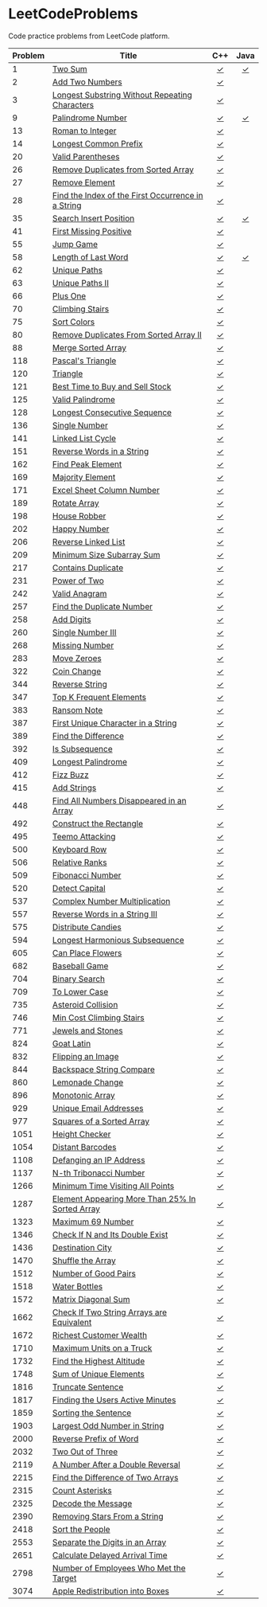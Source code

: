 # LeetCodeProblems
Code practice problems from LeetCode platform.

| Problem | Title | C++ | Java |
|---------|-------|:---:|:----:|
| 1     | [Two Sum](https://leetcode.com/problems/two-sum/)                          | [✓](https://github.com/reyesvictor1/LeetCodeProblems/blob/main/00001-two-sum/main.cpp)      | [✓](https://github.com/reyesvictor1/LeetCodeProblems/blob/main/00001-two-sum/Solution.java) |
| 2     | [Add Two Numbers](https://leetcode.com/problems/add-two-numbers/)          | [✓](https://github.com/reyesvictor1/LeetCodeProblems/blob/main/00002-add-two-numbers/main.cpp)      | |
| 3     | [Longest Substring Without Repeating Characters](https://leetcode.com/problems/longest-substring-without-repeating-characters/) | [✓](https://github.com/reyesvictor1/LeetCodeProblems/blob/main/00003-longest-substring-without-repeating-characters/main.cpp)      | |
| 9     | [Palindrome Number](https://leetcode.com/problems/palindrome-number/)      | [✓](https://github.com/reyesvictor1/LeetCodeProblems/blob/main/00009-palindrome-number/main.cpp)      | [✓](https://github.com/reyesvictor1/LeetCodeProblems/blob/main/00009-palindrome-number/Solution.java) |
| 13    | [Roman to Integer](https://leetcode.com/problems/roman-to-integer/)      | [✓](https://github.com/reyesvictor1/LeetCodeProblems/blob/main/00013-roman-to-integer/main.cpp)      | |
| 14    | [Longest Common Prefix](https://leetcode.com/problems/longest-common-prefix/)    | [✓](https://github.com/reyesvictor1/LeetCodeProblems/blob/main/00014-longest-common-prefix/main.cpp)      | |
| 20    | [Valid Parentheses](https://leetcode.com/problems/valid-parentheses/)    | [✓](https://github.com/reyesvictor1/LeetCodeProblems/blob/main/00020-valid-parentheses/main.cpp)      | |
| 26    | [Remove Duplicates from Sorted Array](https://leetcode.com/problems/remove-duplicates-from-sorted-array/)      | [✓](https://github.com/reyesvictor1/LeetCodeProblems/blob/main/00026-remove-duplicates-from-sorted-array/main.cpp)      | |
| 27    | [Remove Element](https://leetcode.com/problems/remove-element/)             | [✓](https://github.com/reyesvictor1/LeetCodeProblems/blob/main/00027-remove-element/main.cpp)      | |
| 28    | [Find the Index of the First Occurrence in a String](https://leetcode.com/problems/find-the-index-of-the-first-occurrence-in-a-string/)                 | [✓](https://github.com/reyesvictor1/LeetCodeProblems/blob/main/00028-find-the-index-of-the-first-occurrence-in-a-string/main.cpp)      | |
| 35    | [Search Insert Position](https://leetcode.com/problems/search-insert-position/)      | [✓](https://github.com/reyesvictor1/LeetCodeProblems/blob/main/00035-search-insert-position/main.cpp)      | [✓](https://github.com/reyesvictor1/LeetCodeProblems/blob/main/00035-search-insert-position/Solution.java) |
| 41    | [First Missing Positive](https://leetcode.com/problems/first-missing-positive/)      | [✓](https://github.com/reyesvictor1/LeetCodeProblems/blob/main/00041-first-missing-positive/main.cpp)  | |
| 55    | [Jump Game](https://leetcode.com/problems/jump-game/)                          | [✓](https://github.com/reyesvictor1/LeetCodeProblems/blob/main/00055-jump-game/main.cpp)      | |
| 58    | [Length of Last Word](https://leetcode.com/problems/length-of-last-word/)                 |  [✓](https://github.com/reyesvictor1/LeetCodeProblems/blob/main/00058-length-of-last-word/main.cpp)      | [✓](https://github.com/reyesvictor1/LeetCodeProblems/blob/main/00058-length-of-last-word/Solution.java) |
| 62    | [Unique Paths](https://leetcode.com/problems/unique-paths/)                  | [✓](https://github.com/reyesvictor1/LeetCodeProblems/blob/main/00062-unique-paths/main.cpp)      | |
| 63    | [Unique Paths II](https://leetcode.com/problems/unique-paths-ii/)            | [✓](https://github.com/reyesvictor1/LeetCodeProblems/blob/main/00063-unique-paths-ii/main.cpp)      | |
| 66    | [Plus One](https://leetcode.com/problems/plus-one/)                          | [✓](https://github.com/reyesvictor1/LeetCodeProblems/blob/main/00066-plus-one/main.cpp)      | |
| 70    | [Climbing Stairs](https://leetcode.com/problems/climbing-stairs/)                      | [✓](https://github.com/reyesvictor1/LeetCodeProblems/blob/main/00070-climbing-stairs/main.cpp)      | |
| 75    | [Sort Colors](https://leetcode.com/problems/sort-colors/)                              | [✓](https://github.com/reyesvictor1/LeetCodeProblems/blob/main/00075-sort-colors/main.cpp)      | |
| 80    | [Remove Duplicates From Sorted Array II](https://leetcode.com/problems/remove-duplicates-from-sorted-array-ii) | [✓](https://github.com/reyesvictor1/LeetCodeProblems/blob/main/00080-remove-duplicates-from-sorted-array-ii/main.cpp)      | |
| 88    | [Merge Sorted Array](https://leetcode.com/problems/merge-sorted-array)                 | [✓](https://github.com/reyesvictor1/LeetCodeProblems/blob/main/00088-merge-sorted-array/main.cpp)      | |
| 118   | [Pascal's Triangle](https://leetcode.com/problems/pascals-triangle/)                   | [✓](https://github.com/reyesvictor1/LeetCodeProblems/blob/main/00118-pascals-triangle/main.cpp)      | |
| 120   | [Triangle](https://leetcode.com/problems/triangle/)                                    | [✓](https://github.com/reyesvictor1/LeetCodeProblems/blob/main/00120-triangle/main.cpp)      | |
| 121   | [Best Time to Buy and Sell Stock](https://leetcode.com/problems/best-time-to-buy-and-sell-stock/)  | [✓](https://github.com/reyesvictor1/LeetCodeProblems/blob/main/00121-best-time-to-buy-and-sell-stock/main.cpp)      | |
| 125   | [Valid Palindrome](https://leetcode.com/problems/valid-palindrome/)                    | [✓](https://github.com/reyesvictor1/LeetCodeProblems/blob/main/00125-valid-palindrome/main.cpp)      | |
| 128   | [Longest Consecutive Sequence](https://leetcode.com/problems/longest-consecutive-sequence/) | [✓](https://github.com/reyesvictor1/LeetCodeProblems/blob/main/00128-longest-consecutive-sequence/main.cpp)| |
| 136   | [Single Number](https://leetcode.com/problems/single-number/)                          | [✓](https://github.com/reyesvictor1/LeetCodeProblems/blob/main/00136-single-number/main.cpp)      | |
| 141   | [Linked List Cycle](https://leetcode.com/problems/linked-list-cycle/)                  | [✓](https://github.com/reyesvictor1/LeetCodeProblems/blob/main/00141-linked-list-cycle/main.cpp)      | |
| 151   | [Reverse Words in a String](https://leetcode.com/problems/reverse-words-in-a-string/)  | [✓](https://github.com/reyesvictor1/LeetCodeProblems/blob/main/00151-reverse-words-in-a-string/main.cpp)   | |
| 162   | [Find Peak Element](https://leetcode.com/problems/find-peak-element/)                    | [✓](https://github.com/reyesvictor1/LeetCodeProblems/blob/main/00162-find-peak-element/main.cpp)      | |
| 169   | [Majority Element](https://leetcode.com/problems/majority-element/)                    | [✓](https://github.com/reyesvictor1/LeetCodeProblems/blob/main/00169-majority-element/main.cpp)      | |
| 171   | [Excel Sheet Column Number](https://leetcode.com/problems/excel-sheet-column-number/)  | [✓](https://github.com/reyesvictor1/LeetCodeProblems/blob/main/00171-excel-sheet-column-number/main.cpp)      | |
| 189   | [Rotate Array](https://leetcode.com/problems/rotate-array/)                            | [✓](https://github.com/reyesvictor1/LeetCodeProblems/blob/main/00189-rotate-array/main.cpp)      | |
| 198   | [House Robber](https://leetcode.com/problems/house-robber/)                            | [✓](https://github.com/reyesvictor1/LeetCodeProblems/blob/main/00198-house-robber/main.cpp)      | |
| 202   | [Happy Number](https://leetcode.com/problems/happy-number/)                            | [✓](https://github.com/reyesvictor1/LeetCodeProblems/blob/main/00202-happy-number/main.cpp)      | |
| 206   | [Reverse Linked List](https://leetcode.com/problems/reverse-linked-list/)              | [✓](https://github.com/reyesvictor1/LeetCodeProblems/blob/main/00206-reverse-linked-list/main.cpp)      | |
| 209   | [Minimum Size Subarray Sum](https://leetcode.com/problems/minimum-size-subarray-sum/)  | [✓](https://github.com/reyesvictor1/LeetCodeProblems/blob/main/00209-minimum-size-subarray-sum/main.cpp) | |
| 217   | [Contains Duplicate](https://leetcode.com/problems/contains-duplicate/)                | [✓](https://github.com/reyesvictor1/LeetCodeProblems/blob/main/00217-contains-duplicate/main.cpp)      | |
| 231   | [Power of Two](https://leetcode.com/problems/power-of-two/)                          | [✓](https://github.com/reyesvictor1/LeetCodeProblems/blob/main/00231-power-of-two/main.cpp)      | |
| 242   | [Valid Anagram](https://leetcode.com/problems/valid-anagram/)                          | [✓](https://github.com/reyesvictor1/LeetCodeProblems/blob/main/00242-valid-anagram/main.cpp)      | |
| 257   | [Find the Duplicate Number](https://leetcode.com/problems/find-the-duplicate-number/)  | [✓](https://github.com/reyesvictor1/LeetCodeProblems/blob/main/00257-find-the-duplicate-number/main.cpp)   | |
| 258   | [Add Digits](https://leetcode.com/problems/add-digits/)                                | [✓](https://github.com/reyesvictor1/LeetCodeProblems/blob/main/00258-add-digits/main.cpp)      | |
| 260   | [Single Number III](https://leetcode.com/problems/single-number-iii/)                  | [✓](https://github.com/reyesvictor1/LeetCodeProblems/blob/main/00260-single-number-iii/main.cpp)      | |
| 268   | [Missing Number](https://leetcode.com/problems/missing-number/)                        | [✓](https://github.com/reyesvictor1/LeetCodeProblems/blob/main/00268-missing-number/main.cpp)      | |
| 283   | [Move Zeroes](https://leetcode.com/problems/move-zeroes/)                              | [✓](https://github.com/reyesvictor1/LeetCodeProblems/blob/main/00283-move-zeroes/main.cpp)      | |
| 322   | [Coin Change](https://leetcode.com/problems/coin-change/)                              | [✓](https://github.com/reyesvictor1/LeetCodeProblems/blob/main/00322-coin-change/main.cpp)      | |
| 344   | [Reverse String](https://leetcode.com/problems/reverse-string/)                        | [✓](https://github.com/reyesvictor1/LeetCodeProblems/blob/main/00344-reverse-string/main.cpp)      | |
| 347   | [Top K Frequent Elements](https://leetcode.com/problems/top-k-frequent-elements/)      | [✓](https://github.com/reyesvictor1/LeetCodeProblems/blob/main/00347-top-k-frequent-elements/main.cpp)      | |
| 383   | [Ransom Note](https://leetcode.com/problems/ransom-note/)                              | [✓](https://github.com/reyesvictor1/LeetCodeProblems/blob/main/00383-ransom-note/main.cpp)      | |
| 387   | [First Unique Character in a String](https://leetcode.com/problems/first-unique-character-in-a-string/)| [✓](https://github.com/reyesvictor1/LeetCodeProblems/blob/main/00387-first-unique-character-in-a-string/main.cpp)      | |
| 389   | [Find the Difference](https://leetcode.com/problems/find-the-difference/)              | [✓](https://github.com/reyesvictor1/LeetCodeProblems/blob/main/00389-find-the-difference/main.cpp)      | |
| 392   | [Is Subsequence](https://leetcode.com/problems/is-subsequence/)                        | [✓](https://github.com/reyesvictor1/LeetCodeProblems/blob/main/00392-is-subsequence/main.cpp)      | |
| 409   | [Longest Palindrome](https://leetcode.com/problems/longest-palindrome/)                | [✓](https://github.com/reyesvictor1/LeetCodeProblems/blob/main/00409-longest-palindrome/main.cpp)      | |
| 412   | [Fizz Buzz](https://leetcode.com/problems/fizz-buzz/)                                  | [✓](https://github.com/reyesvictor1/LeetCodeProblems/blob/main/00412-fizz-buzz/main.cpp)      | |
| 415   | [Add Strings](https://leetcode.com/problems/add-strings/)                              | [✓](https://github.com/reyesvictor1/LeetCodeProblems/blob/main/00415-add-strings/main.cpp)      | |
| 448   | [Find All Numbers Disappeared in an Array](https://leetcode.com/problems/find-all-numbers-disappeared-in-an-array/)  | [✓](https://github.com/reyesvictor1/LeetCodeProblems/blob/main/00448-find-all-numbers-disappeared-in-an-array/main.cpp)   | |
| 492   | [Construct the Rectangle](https://leetcode.com/problems/construct-the-rectangle/)      | [✓](https://github.com/reyesvictor1/LeetCodeProblems/blob/main/00492-construct-the-rectangle/main.cpp)      | |
| 495   | [Teemo Attacking](https://leetcode.com/problems/teemo-attacking/)                      | [✓](https://github.com/reyesvictor1/LeetCodeProblems/blob/main/00495-teemo-attacking/main.cpp)      | |
| 500   | [Keyboard Row](https://leetcode.com/problems/keyboard-row/)                            | [✓](https://github.com/reyesvictor1/LeetCodeProblems/blob/main/00500-keyboard-row/main.cpp)      | |
| 506   | [Relative Ranks](https://leetcode.com/problems/relative-ranks/)                        | [✓](https://github.com/reyesvictor1/LeetCodeProblems/blob/main/00506-relative-ranks/main.cpp)      | |
| 509   | [Fibonacci Number](https://leetcode.com/problems/fibonacci-number/)                    | [✓](https://github.com/reyesvictor1/LeetCodeProblems/blob/main/00509-fibonacci-number/main.cpp)      | |
| 520   | [Detect Capital](https://leetcode.com/problems/detect-capital/)                        | [✓](https://github.com/reyesvictor1/LeetCodeProblems/blob/main/00520-detect-capital/main.cpp)      | |
| 537   | [Complex Number Multiplication](https://leetcode.com/problems/complex-number-multiplication/) | [✓](https://github.com/reyesvictor1/LeetCodeProblems/blob/main/00537-complex-number-multiplication/main.cpp)   | |
| 557   | [Reverse Words in a String III](https://leetcode.com/problems/reverse-words-in-a-string-iii/) | [✓](https://github.com/reyesvictor1/LeetCodeProblems/blob/main/00557-reverse-words-in-a-string-iii/main.cpp)  | |
| 575   | [Distribute Candies](https://leetcode.com/problems/distribute-candies/)                | [✓](https://github.com/reyesvictor1/LeetCodeProblems/blob/main/00575-distribute-candies/main.cpp)      | |
| 594   | [Longest Harmonious Subsequence](https://leetcode.com/problems/longest-harmonious-subsequence/)  | [✓](https://github.com/reyesvictor1/LeetCodeProblems/blob/main/00594-longest-harmonious-subsequence/main.cpp)      | |
| 605   | [Can Place Flowers](https://leetcode.com/problems/can-place-flowers/)                  | [✓](https://github.com/reyesvictor1/LeetCodeProblems/blob/main/00605-can-place-flowers/main.cpp)  | |
| 682   | [Baseball Game](https://leetcode.com/problems/baseball-game/)                          | [✓](https://github.com/reyesvictor1/LeetCodeProblems/blob/main/00682-baseball-game/main.cpp)      | |
| 704   | [Binary Search](https://leetcode.com/problems/binary-search/)                          | [✓](https://github.com/reyesvictor1/LeetCodeProblems/blob/main/00704-binary-search/main.cpp)      | |
| 709   | [To Lower Case](https://leetcode.com/problems/to-lower-case/)                          | [✓](https://github.com/reyesvictor1/LeetCodeProblems/blob/main/00709-to-lower-case/main.cpp)      | |
| 735   | [Asteroid Collision](https://leetcode.com/problems/asteroid-collision/)                | [✓](https://github.com/reyesvictor1/LeetCodeProblems/blob/main/00735-asteroid-collision/main.cpp) | |
| 746   | [Min Cost Climbing Stairs](https://leetcode.com/problems/min-cost-climbing-stairs/)    | [✓](https://github.com/reyesvictor1/LeetCodeProblems/blob/main/00746-min-cost-climbing-stairs/main.cpp)      | |
| 771   | [Jewels and Stones](https://leetcode.com/problems/jewels-and-stones/)                  | [✓](https://github.com/reyesvictor1/LeetCodeProblems/blob/main/00771-jewels-and-stones/main.cpp)      | |
| 824   | [Goat Latin](https://leetcode.com/problems/goat-latin/)                                | [✓](https://github.com/reyesvictor1/LeetCodeProblems/blob/main/00824-goat-latin/main.cpp)      | |
| 832   | [Flipping an Image](https://leetcode.com/problems/flipping-an-image/)                  | [✓](https://github.com/reyesvictor1/LeetCodeProblems/blob/main/00832-flipping-an-image/main.cpp)      | |
| 844   | [Backspace String Compare](https://leetcode.com/problems/backspace-string-compare/)    | [✓](https://github.com/reyesvictor1/LeetCodeProblems/blob/main/00844-backspace-string-compare/main.cpp)      | |
| 860   | [Lemonade Change](https://leetcode.com/problems/lemonade-change/)                      | [✓](https://github.com/reyesvictor1/LeetCodeProblems/blob/main/00860-lemonade-change/main.cpp)      | |
| 896   | [Monotonic Array](https://leetcode.com/problems/monotonic-array/)                      | [✓](https://github.com/reyesvictor1/LeetCodeProblems/blob/main/00896-monotonic-array/main.cpp)      | |
| 929   | [Unique Email Addresses](https://leetcode.com/problems/unique-email-addresses/)        | [✓](https://github.com/reyesvictor1/LeetCodeProblems/blob/main/00929-unique-email-addresses/main.cpp) | |
| 977   | [Squares of a Sorted Array](https://leetcode.com/problems/squares-of-a-sorted-array/)  | [✓](https://github.com/reyesvictor1/LeetCodeProblems/blob/main/00977-squares-of-a-sorted-array/main.cpp) | |
| 1051  | [Height Checker](https://leetcode.com/problems/height-checker/)                        | [✓](https://github.com/reyesvictor1/LeetCodeProblems/blob/main/01051-height-checker/main.cpp)      | |
| 1054  | [Distant Barcodes](https://leetcode.com/problems/distant-barcodes/)                    | [✓](https://github.com/reyesvictor1/LeetCodeProblems/blob/main/01054-distant-barcodes/main.cpp)      | |
| 1108  | [Defanging an IP Address](https://leetcode.com/problems/defanging-an-ip-address/)      | [✓](https://github.com/reyesvictor1/LeetCodeProblems/blob/main/01108-defanging-an-ip-address/main.cpp)   | |
| 1137  | [N-th Tribonacci Number](https://leetcode.com/problems/n-th-tribonacci-number/)        | [✓](https://github.com/reyesvictor1/LeetCodeProblems/blob/main/01137-n-th-tribonacci-number/main.cpp)    | |
| 1266  | [Minimum Time Visiting All Points](https://leetcode.com/problems/minimum-time-visiting-all-points/) | [✓](https://github.com/reyesvictor1/LeetCodeProblems/blob/main/01266-minimum-time-visiting-all-points/main.cpp)   | |
| 1287  | [Element Appearing More Than 25% In Sorted Array](https://leetcode.com/problems/element-appearing-more-than-25-in-sorted-array/) | [✓](https://github.com/reyesvictor1/LeetCodeProblems/blob/main/01287-element-appearing-more-than-25-in-sorted-array/main.cpp) | |
| 1323  | [Maximum 69 Number](https://leetcode.com/problems/maximum-69-number/)                  | [✓](https://github.com/reyesvictor1/LeetCodeProblems/blob/main/01323-maximum-69-number/main.cpp) | |
| 1346  | [Check If N and Its Double Exist](https://leetcode.com/problems/check-if-n-and-its-double-exist/) | [✓](https://github.com/reyesvictor1/LeetCodeProblems/blob/main/01346-check-if-n-and-its-double-exist/main.cpp) | |
| 1436  | [Destination City](https://leetcode.com/problems/destination-city/)                    | [✓](https://github.com/reyesvictor1/LeetCodeProblems/blob/main/01436-destination-city/main.cpp) | |
| 1470  | [Shuffle the Array](https://leetcode.com/problems/shuffle-the-array/)                  | [✓](https://github.com/reyesvictor1/LeetCodeProblems/blob/main/01470-shuffle-the-array/main.cpp) | |
| 1512  | [Number of Good Pairs](https://leetcode.com/problems/number-of-good-pairs/)            | [✓](https://github.com/reyesvictor1/LeetCodeProblems/blob/main/01512-number-of-good-pairs/main.cpp) | |
| 1518  | [Water Bottles](https://leetcode.com/problems/water-bottles/)                          | [✓](https://github.com/reyesvictor1/LeetCodeProblems/blob/main/01518-water-bottles/main.cpp) | |
| 1572  | [Matrix Diagonal Sum](https://leetcode.com/problems/matrix-diagonal-sum/)              | [✓](https://github.com/reyesvictor1/LeetCodeProblems/blob/main/01572-matrix-diagonal-sum/main.cpp) | |
| 1662  | [Check If Two String Arrays are Equivalent](https://leetcode.com/problems/check-if-two-string-arrays-are-equivalent/) | [✓](https://github.com/reyesvictor1/LeetCodeProblems/blob/main/01662-check-if-two-string-arrays-are-equivalent/main.cpp) | |
| 1672  | [Richest Customer Wealth](https://leetcode.com/problems/richest-customer-wealth/) | [✓](https://github.com/reyesvictor1/LeetCodeProblems/blob/main/01672-richest-customer-wealth/main.cpp) | |
| 1710  | [Maximum Units on a Truck](https://leetcode.com/problems/maximum-units-on-a-truck/)    | [✓](https://github.com/reyesvictor1/LeetCodeProblems/blob/main/01710-maximum-units-on-a-truck/main.cpp)      | |
| 1732  | [Find the Highest Altitude](https://leetcode.com/problems/find-the-highest-altitude/)  | [✓](https://github.com/reyesvictor1/LeetCodeProblems/blob/main/01732-find-the-highest-altitude/main.cpp)      | |
| 1748  | [Sum of Unique Elements](https://leetcode.com/problems/sum-of-unique-elements/)        | [✓](https://github.com/reyesvictor1/LeetCodeProblems/blob/main/01748-sum-of-unique-elements/main.cpp)      | |
| 1816  | [Truncate Sentence](https://leetcode.com/problems/truncate-sentence/)                  | [✓](https://github.com/reyesvictor1/LeetCodeProblems/blob/main/01816-truncate-sentence/main.cpp)      | |
| 1817  | [Finding the Users Active Minutes](https://leetcode.com/problems/finding-the-users-active-minutes/) | [✓](https://github.com/reyesvictor1/LeetCodeProblems/blob/main/01817-finding-the-users-active-minutes/main.cpp)   | |
| 1859  | [Sorting the Sentence](https://leetcode.com/problems/sorting-the-sentence/)            | [✓](https://github.com/reyesvictor1/LeetCodeProblems/blob/main/01859-sorting-the-sentence/main.cpp)      | |
| 1903  | [Largest Odd Number in String](https://leetcode.com/problems/largest-odd-number-in-string/) | [✓](https://github.com/reyesvictor1/LeetCodeProblems/blob/main/01903-largest-odd-number-in-string/main.cpp)      | |
| 2000  | [Reverse Prefix of Word](https://leetcode.com/problems/reverse-prefix-of-word/)        | [✓](https://github.com/reyesvictor1/LeetCodeProblems/blob/main/02000-reverse-prefix-of-word/main.cpp)      | |
| 2032  | [Two Out of Three](https://leetcode.com/problems/two-out-of-three/)                    | [✓](https://github.com/reyesvictor1/LeetCodeProblems/blob/main/02032-two-out-of-three/main.cpp)      | |
| 2119  | [A Number After a Double Reversal](https://leetcode.com/problems/a-number-after-a-double-reversal/) | [✓](https://github.com/reyesvictor1/LeetCodeProblems/blob/main/02119-a-number-after-a-double-reversal/main.cpp)      | |
| 2215  | [Find the Difference of Two Arrays](https://leetcode.com/problems/find-the-difference-of-two-arrays/) | [✓](https://github.com/reyesvictor1/LeetCodeProblems/blob/main/02215-find-the-difference-of-two-arrays/main.cpp)| |
| 2315  | [Count Asterisks](https://leetcode.com/problems/count-asterisks/)                      | [✓](https://github.com/reyesvictor1/LeetCodeProblems/blob/main/02315-count-asterisks/main.cpp)| |
| 2325  | [Decode the Message](https://leetcode.com/problems/decode-the-message/)                | [✓](https://github.com/reyesvictor1/LeetCodeProblems/blob/main/02325-decode-the-message/main.cpp)| |
| 2390  | [Removing Stars From a String](https://leetcode.com/problems/removing-stars-from-a-string/)|[✓](https://github.com/reyesvictor1/LeetCodeProblems/blob/main/02390-removing-stars-from-a-string/main.cpp)| |
| 2418  | [Sort the People](https://leetcode.com/problems/sort-the-people/)                      | [✓](https://github.com/reyesvictor1/LeetCodeProblems/blob/main/02418-sort-the-people/main.cpp)      | |
| 2553  | [Separate the Digits in an Array](https://leetcode.com/problems/separate-the-digits-in-an-array/)     | [✓](https://github.com/reyesvictor1/LeetCodeProblems/blob/main/02553-separate-the-digits-in-an-array/main.cpp)      | |
| 2651  | [Calculate Delayed Arrival Time](https://leetcode.com/problems/calculate-delayed-arrival-time/)     | [✓](https://github.com/reyesvictor1/LeetCodeProblems/blob/main/02651-calculate-delayed-arrival-time/main.cpp)      | |
| 2798  | [Number of Employees Who Met the Target](https://https://leetcode.com/problems/number-of-employees-who-met-the-target/)     | [✓](https://github.com/reyesvictor1/LeetCodeProblems/blob/main/02798-number-of-employees-who-met-the-target/main.cpp)      | |
| 3074  | [Apple Redistribution into Boxes](https://leetcode.com/problems/apple-redistribution-into-boxes/)     | [✓](https://github.com/reyesvictor1/LeetCodeProblems/blob/main/03074-apple-redistribution-into-boxes/main.cpp)      | |
